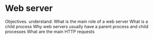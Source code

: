 # Web server

Objectives.
understand:
    What is the main role of a web server
    What is a child process
    Why web servers usually have a parent process and child processes
    What are the main HTTP requests
